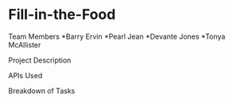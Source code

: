 # Fill-in-the-Food

Team Members
*Barry Ervin
*Pearl Jean
*Devante Jones
*Tonya McAllister

Project Description


APIs Used


Breakdown of Tasks
